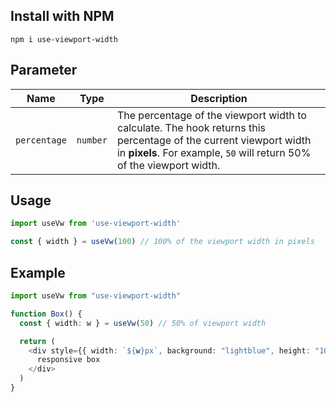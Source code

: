 ## Install with NPM

```
npm i use-viewport-width
```
## Parameter

| Name        | Type     | Description |
|------------|---------|---------|
| `percentage` | `number` | The percentage of the viewport width to calculate. The hook returns this percentage of the current viewport width in **pixels**. For example, `50` will return 50% of the viewport width. |

## Usage

```typescript
import useVw from 'use-viewport-width'

const { width } = useVw(100) // 100% of the viewport width in pixels
```





## Example

```typescript
import useVw from "use-viewport-width"

function Box() {
  const { width: w } = useVw(50) // 50% of viewport width

  return (
    <div style={{ width: `${w}px`, background: "lightblue", height: "100px" }}>
      responsive box
    </div>
  )
}
```
